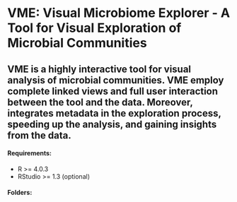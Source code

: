 # VME: Visual Microbiome Explorer - A Tool for Visual Exploration of Microbial Communities

## VME is a highly interactive tool for visual analysis of microbial communities. VME employ complete linked views and full user interaction between the tool and the data. Moreover, integrates metadata in the exploration process, speeding up the analysis, and gaining insights from the data.

#### Requirements:
 * R >= 4.0.3
 * RStudio >= 1.3 (optional)


#### Folders:

